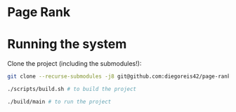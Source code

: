 # Page Rank


# Running the system

Clone the project (including the submodules!):

```bash
git clone --recurse-submodules -j8 git@github.com:diegoreis42/page-rank.git

./scripts/build.sh # to build the project

./build/main # to run the project
```